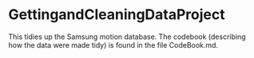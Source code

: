 GettingandCleaningDataProject
=============================

This tidies up the Samsung motion database. The codebook (describing how the data were made tidy) is found in the file CodeBook.md.
